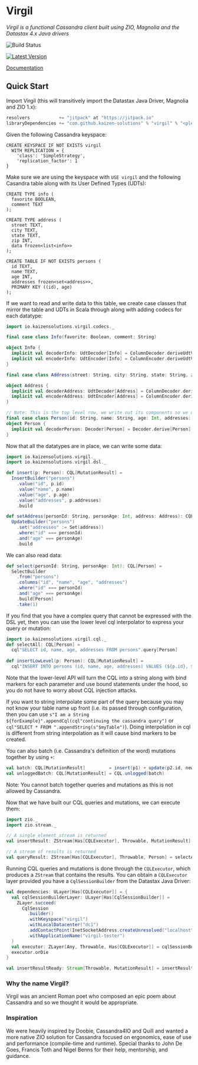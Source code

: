 # Virgil
_Virgil is a functional Cassandra client built using ZIO, Magnolia and the Datastax 4.x Java drivers_

![Build Status](https://github.com/kaizen-solutions/virgil/actions/workflows/ci.yml/badge.svg)

[![Latest Version](https://jitpack.io/v/kaizen-solutions/virgil.svg)](https://jitpack.io/#kaizen-solutions/virgil)

[Documentation](https://javadoc.jitpack.io/com/github/kaizen-solutions/virgil/virgil_2.13/main-7a8b8ba88b-1/javadoc/io/kaizensolutions/virgil/index.html)

## Quick Start

Import Virgil (this will transitively import the Datastax Java Driver, Magnolia and ZIO 1.x):
```sbt
resolvers           += "jitpack" at "https://jitpack.io"
libraryDependencies += "com.github.kaizen-solutions" % "virgil" % "<please-see-badge-for-latest-version>"
```

Given the following Cassandra keyspace:
```cql
CREATE KEYSPACE IF NOT EXISTS virgil
  WITH REPLICATION = {
    'class': 'SimpleStrategy',
    'replication_factor': 1
}
```

Make sure we are using the keyspace with `USE virgil` and the following Casandra table along with its User Defined Types (UDTs):
```cql
CREATE TYPE info (
  favorite BOOLEAN,
  comment TEXT
);

CREATE TYPE address (
  street TEXT,
  city TEXT,
  state TEXT,
  zip INT,
  data frozen<list<info>>
);

CREATE TABLE IF NOT EXISTS persons (
  id TEXT,
  name TEXT,
  age INT,
  addresses frozen<set<address>>,
  PRIMARY KEY ((id), age)
);
```

If we want to read and write data to this table, we create case classes that mirror the table and UDTs in Scala through 
along with adding codecs for each datatype:

```scala
import io.kaizensolutions.virgil.codecs._

final case class Info(favorite: Boolean, comment: String)

object Info {
  implicit val decoderInfo: UdtDecoder[Info] = ColumnDecoder.deriveUdtValue[Info]
  implicit val encoderInfo: UdtEncoder[Info] = ColumnEncoder.deriveUdtValue[Info]
}

final case class Address(street: String, city: String, state: String, zip: Int, data: List[Info])

object Address {
  implicit val decoderAddress: UdtDecoder[Address] = ColumnDecoder.deriveUdtValue[Address]
  implicit val encoderAddress: UdtEncoder[Address] = ColumnEncoder.deriveUdtValue[Address]
}

// Note: This is the top level row, we write out its components so we don't need an Encoder for the whole Person
final case class Person(id: String, name: String, age: Int, addresses: Set[Address])
object Person {
  implicit val decoderPerson: Decoder[Person] = Decoder.derive[Person]
}
```

Now that all the datatypes are in place, we can write some data:
```scala
import io.kaizensolutions.virgil._
import io.kaizensolutions.virgil.dsl._

def insert(p: Person): CQL[MutationResult] =
  InsertBuilder("persons")
    .value("id", p.id)
    .value("name", p.name)
    .value("age", p.age)
    .value("addresses", p.addresses)
    .build

def setAddress(personId: String, personAge: Int, address: Address): CQL[MutationResult] =
  UpdateBuilder("persons")
    .set("addresses" := Set(address))
    .where("id" === personId)
    .and("age" === personAge)
    .build
```

We can also read data:
```scala
def select(personId: String, personAge: Int): CQL[Person] =
  SelectBuilder
    .from("persons")
    .columns("id", "name", "age", "addresses")
    .where("id" === personId)
    .and("age" === personAge)
    .build[Person]
    .take(1)
```

If you find that you have a complex query that cannot be expressed with the DSL yet, then you can use the lower level cql 
interpolator to express your query or mutation:
```scala
import io.kaizensolutions.virgil.cql._
def selectAll: CQL[Person] =
  cql"SELECT id, name, age, addresses FROM persons".query[Person]
  
def insertLowLevel(p: Person): CQL[MutationResult] =
  cql"INSERT INTO persons (id, name, age, addresses) VALUES (${p.id}, ${p.name}, ${p.age}, ${p.addresses}) USING TTL 10".mutation
```

Note that the lower-level API will turn the CQL into a string along with bind markers for each parameter and use bound
statements under the hood, so you do not have to worry about CQL injection attacks. 

If you want to string interpolate some part of the query because you may not know your table name up front (i.e. its
passed through configuration, then you can use `s"I am a String ${forExample}".appendCql(cql"continuing the cassandra query")` 
or `cql"SELECT * FROM ".appendString(s"$myTable")`). Doing interpolation in cql is different from string interpolation
as it will cause bind markers to be created.

You can also batch (i.e. Cassandra's definition of the word) mutations together by using `+`:
```scala
val batch: CQL[MutationResult]         = insert(p1) + update(p2.id, newPInfo) + insert(p3)
val unloggedBatch: CQL[MutationResult] = CQL.unlogged(batch)
```

Note: You cannot batch together queries and mutations as this is not allowed by Cassandra.

Now that we have built our CQL queries and mutations, we can execute them:
```scala
import zio._
import zio.stream._

// A single element stream is returned
val insertResult: ZStream[Has[CQLExecutor], Throwable, MutationResult] = insert(person).execute

// A stream of results is returned
val queryResult: ZStream[Has[CQLExecutor], Throwable, Person] = selectAll.execute
```

Running CQL queries and mutations is done through the `CQLExecutor`, which produces a `ZStream` that contains the 
results. You can obtain a `CQLExecutor` layer provided you have a `CqlSessionBuilder` from the Datastax Java Driver:
```scala
val dependencies: ULayer[Has[CQLExecutor]] = {
  val cqlSessionBuilderLayer: ULayer[Has[CqlSessionBuilder]] =
    ZLayer.succeed(
      CqlSession
        .builder()
        .withKeyspace("virgil")
        .withLocalDatacenter("dc1")
        .addContactPoint(InetSocketAddress.createUnresolved("localhost", 9042))
        .withApplicationName("virgil-tester")
  )
  val executor: ZLayer[Any, Throwable, Has[CQLExecutor]] = cqlSessionBuilderLayer >>> CQLExecutor.live
  executor.orDie
}

val insertResultReady: Stream[Throwable, MutationResult] = insertResult.provideLayer(dependencies)
```

### Why the name Virgil?
Virgil was an ancient Roman poet who composed an epic poem about Cassandra and so we thought it would be appropriate.

### Inspiration
We were heavily inspired by Doobie, Cassandra4IO and Quill and wanted a more native ZIO solution for Cassandra focused
on ergonomics, ease of use and performance (compile-time and runtime). Special thanks to John De Goes, Francis Toth and
Nigel Benns for their help, mentorship, and guidance.
